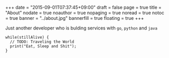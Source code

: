 +++
date        = "2015-09-01T07:37:45+09:00"
draft       = false
page        = true
title       = "About"
nodate      = true
noauthor    = true
nopaging    = true
noread      = true
notoc       = true
banner      = "../about.jpg"
bannerfill  = true
floating    = true
+++

Just another developer who is bulding services with `go`, `python` and `java`

    while(stillAlive) { 
      // TODO: Traveling the World
      print("Eat, Sleep and Shit"); 
    }
    